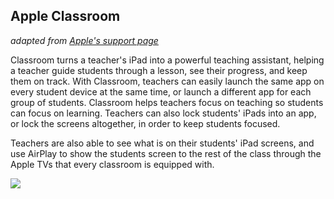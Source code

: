 ## Apple Classroom
*adapted from [Apple's support page](https://support.apple.com/en-us/HT206151)*

Classroom turns a teacher's iPad into a powerful teaching assistant, helping a teacher guide students through a lesson, see their progress, and keep them on track. With Classroom, teachers can easily launch the same app on every student device at the same time, or launch a different app for each group of students. Classroom helps teachers focus on teaching so students can focus on learning. Teachers can also lock students' iPads into an app, or lock the screens altogether, in order to keep students focused.

Teachers are also able to see what is on their students' iPad screens, and use AirPlay to show the students screen to the rest of the class through the Apple TVs that every classroom is equipped with.

<img src="https://2672686a4cf38e8c2458-2712e00ea34e3076747650c92426bbb5.ssl.cf1.rackcdn.com/2016-01-18-225944.jpeg" class="img-responsive center-block"/>